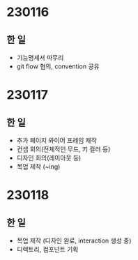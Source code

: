 # 230116 
## 한 일
- 기능명세서 마무리
- git flow 협의, convention 공유

# 230117
## 한 일
- 추가 페이지 와이어 프레임 제작
- 컨셉 회의(전체적인 무드, 키 컬러 등)
- 디자인 회의(레이아웃 등)
- 목업 제작 (~ing)

# 230118
## 한 일
- 목업 제작 (디자인 완료, interaction 생성 중)
- 디렉토리, 컴포넌트 기획